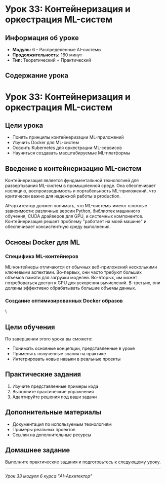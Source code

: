 # Урок 33: Контейнеризация и оркестрация ML-систем

## Информация об уроке
- **Модуль:** 6 - Распределенные AI-системы
- **Продолжительность:** 160 минут
- **Тип:** Теоретический + Практический

## Содержание урока

# Урок 33: Контейнеризация и оркестрация ML-систем

## Цели урока
- Понять принципы контейнеризации ML-приложений
- Изучить Docker для ML-систем
- Освоить Kubernetes для оркестрации ML-сервисов
- Научиться создавать масштабируемые ML-платформы

## Введение в контейнеризацию ML-систем

Контейнеризация является фундаментальной технологией для развертывания ML-систем в промышленной среде. Она обеспечивает изоляцию, воспроизводимость и портабельность ML-приложений, что критически важно для надежной работы в production.

AI-архитектор должен понимать, что ML-системы имеют сложные зависимости: различные версии Python, библиотек машинного обучения, CUDA драйверов для GPU, и системных компонентов. Контейнеризация решает проблему "работает на моей машине" и обеспечивает консистентную среду выполнения.

## Основы Docker для ML

### Специфика ML-контейнеров

ML-контейнеры отличаются от обычных веб-приложений несколькими ключевыми аспектами. Во-первых, они часто требуют больших объемов памяти для загрузки моделей. Во-вторых, им может потребоваться доступ к GPU для ускорения вычислений. В-третьих, они должны эффективно обрабатывать большие объемы данных.

### Создание оптимизированных Docker образов

\

## Цели обучения
По завершении этого урока вы сможете:
- Понимать основные концепции, представленные в уроке
- Применять полученные знания на практике
- Интегрировать новые навыки в реальные проекты

## Практические задания
1. Изучите представленные примеры кода
2. Выполните практические упражнения
3. Адаптируйте решения под ваши задачи

## Дополнительные материалы
- Документация по используемым технологиям
- Примеры реальных проектов
- Ссылки на дополнительные ресурсы

## Домашнее задание
Выполните практические задания и подготовьтесь к следующему уроку.

---
*Урок 33 модуля 6 курса "AI-Архитектор"*
